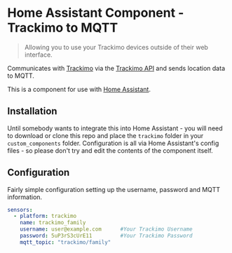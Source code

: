
# Home Assistant Component - Trackimo to MQTT

> Allowing you to use your Trackimo devices outside of their web interface.

Communicates with [Trackimo](https://trackimo.com) via the [Trackimo API](https://dev.trackimo.com/docs/api/internal/v1/) and sends location data to MQTT.

This is a component for use with [Home Assistant](https://home-assistant.io/components/).

## Installation
Until somebody wants to integrate this into Home Assistant - you will need to download or clone this repo and place the `trackimo` folder in your `custom_components` folder. Configuration is all via Home Assistant's config files - so please don't try and edit the contents of the component itself.

## Configuration
Fairly simple configuration setting up the username, password and MQTT information.

```yaml
sensors:
  - platform: trackimo
    name: trackimo_family
    username: user@example.com		#Your Trackimo Username
    password: 5uP3rS3cUrE11			#Your Trackimo Password
    mqtt_topic: "trackimo/family"
```
